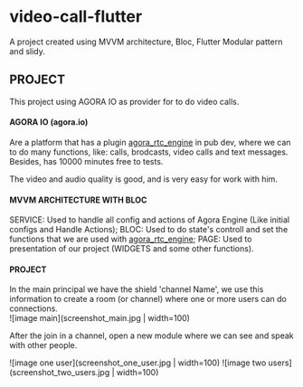 # video-call-flutter

A project created using MVVM architecture, Bloc, Flutter Modular pattern and slidy.

## PROJECT 

This project using AGORA IO as provider for to do video calls.

#### AGORA IO (agora.io)
Are a platform that has a plugin [agora_rtc_engine](https://pub.dev/packages/agora_rtc_engine) in pub dev, where we can to do many functions, like: calls, brodcasts, video calls and text messages. Besides, has 10000 minutes free to tests. 

The video and audio quality is good, and is very easy for work with him. 

#### MVVM ARCHITECTURE WITH BLOC

SERVICE: Used to handle all config and actions of Agora Engine (Like initial configs and Handle Actions);
BLOC: Used to do state's controll and set the functions that we are used with [agora_rtc_engine](https://pub.dev/packages/agora_rtc_engine);
PAGE: Used to presentation of our project (WIDGETS and some other functions).

#### PROJECT 

In the main principal we have the shield 'channel Name', we use this information to create a room (or channel) where one or more users can do connections.  
![image main](screenshot_main.jpg | width=100)

After the join in a channel, open a new module where we can see and speak with other people.

![image one user](screenshot_one_user.jpg | width=100)
![image two users](screenshot_two_users.jpg | width=100)
